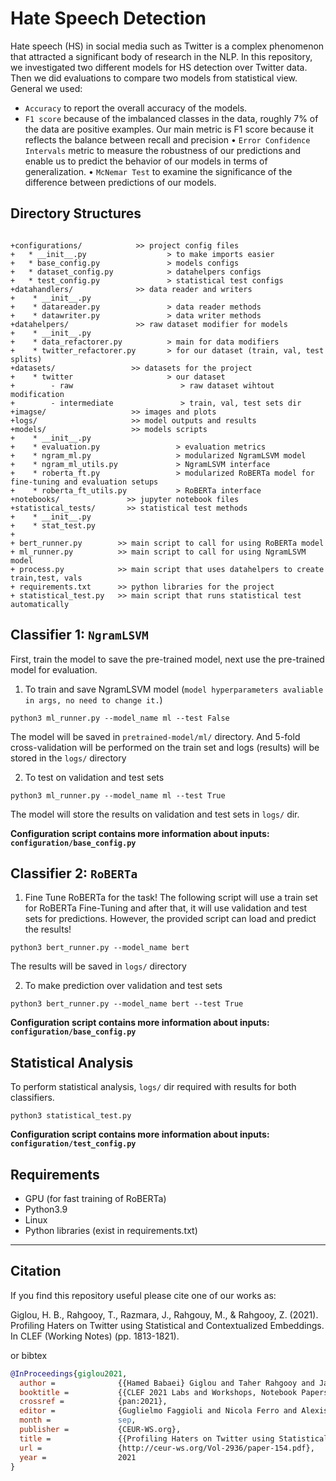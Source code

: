 # Hate Speech Detection
Hate speech (HS) in social media such as Twitter is a complex phenomenon that attracted a significant body of research in the NLP. In this repository, we investigated two different models for HS detection over Twitter data. Then we did evaluations to compare two models from statistical view. General we used:
* `Accuracy` to report the overall accuracy of the models.
* `F1 score` because of the imbalanced classes in the data, roughly 7% of the data are positive examples. Our main metric is F1 score because it reflects the balance between recall and precision
• `Error Confidence Intervals` metric to measure the robustness of our predictions and enable us to predict the behavior of our models in terms of generalization.
• `McNemar Test` to examine the significance of the difference between predictions of our models.



## Directory Structures

```pythonregexp

+configurations/            >> project config files 
+   * __init__.py                  > to make imports easier
+   * base_config.py               > models configs
+   * dataset_config.py            > datahelpers configs
+   * test_config.py               > statistical test configs
+datahandlers/              >> data reader and writers
+    * __init__.py
+    * datareader.py               > data reader methods
+    * datawriter.py               > data writer methods
+datahelpers/               >> raw dataset modifier for models
+    * __init__.py     
+    * data_refactorer.py          > main for data modifiers
+    * twitter_refactorer.py       > for our dataset (train, val, test splits)
+datasets/                 >> datasets for the project
+    * twitter                     > our dataset
+        - raw                        > raw dataset wihtout modification
+        - intermediate               > train, val, test sets dir 
+imagse/                   >> images and plots
+logs/                     >> model outputs and results
+models/                   >> models scripts
+    * __init__.py
+    * evaluation.py                 > evaluation metrics
+    * ngram_ml.py                   > modularized NgramLSVM model
+    * ngram_ml_utils.py             > NgramLSVM interface
+    * roberta_ft.py                 > modularized RoBERTa model for fine-tuning and evaluation setups
+    * roberta_ft_utils.py           > RoBERTa interface
+notebooks/               >> jupyter notebook files
+statistical_tests/       >> statistical test methods
+    * __init__.py
+    * stat_test.py
+
+ bert_runner.py        >> main script to call for using RoBERTa model
+ ml_runner.py          >> main script to call for using NgramLSVM model
+ process.py            >> main script that uses datahelpers to create train,test, vals
+ requirements.txt      >> python libraries for the project
+ statistical_test.py   >> main script that runs statistical test automatically
```

## Classifier 1: `NgramLSVM`

First, train the model to save the pre-trained model, next use the pre-trained model for evaluation.

1. To train and save NgramLSVM model (`model hyperparameters avaliable in args, no need to change it.`)

```pythonregexp
python3 ml_runner.py --model_name ml --test False
```
The model will be saved in `pretrained-model/ml/` directory. And 5-fold cross-validation will be performed on the train set and logs (results) will be stored in the `logs/` directory

2. To test on validation and test sets
```pythonregexp
python3 ml_runner.py --model_name ml --test True
```
The model will store the results on validation and test sets in `logs/` dir.

**Configuration script contains more information about inputs: `configuration/base_config.py`**

## Classifier 2: `RoBERTa`
1. Fine Tune RoBERTa for the task! The following script will use a train set for RoBERTa Fine-Tuning and after that, it will use validation and test sets for predictions. However, the provided script can load and predict the results!
```pythonregexp
python3 bert_runner.py --model_name bert
```
The results will be saved in `logs/` directory

2. To make prediction over validation and test sets
```pythonregexp
python3 bert_runner.py --model_name bert --test True
```
**Configuration script contains more information about inputs: `configuration/base_config.py`**
## Statistical Analysis
To perform statistical analysis, `logs/` dir required with results for both classifiers.

```pythonregexp
python3 statistical_test.py
```
**Configuration script contains more information about inputs: `configuration/test_config.py`**
## Requirements

* GPU (for fast training of RoBERTa)
* Python3.9
* Linux
* Python libraries (exist in requirements.txt)

-----------------------------


## Citation
If you find this repository useful please cite one of our works as:

Giglou, H. B., Rahgooy, T., Razmara, J., Rahgouy, M., & Rahgooy, Z. (2021). Profiling Haters on Twitter using Statistical and Contextualized Embeddings. In CLEF (Working Notes) (pp. 1813-1821).

or bibtex

```bibtex
@InProceedings{giglou2021,
  author =              {{Hamed Babaei} Giglou and Taher Rahgooy and Jafar Razmara Mostafa Rahgouy and Zahra Rahgooy},
  booktitle =           {{CLEF 2021 Labs and Workshops, Notebook Papers}},
  crossref =            {pan:2021},
  editor =              {Guglielmo Faggioli and Nicola Ferro and Alexis Joly and Maria Maistro and Florina Piroi},
  month =               sep,
  publisher =           {CEUR-WS.org},
  title =               {{Profiling Haters on Twitter using Statistical and Contextualized Embeddings---Notebook for PAN at CLEF 2021}},
  url =                 {http://ceur-ws.org/Vol-2936/paper-154.pdf},
  year =                2021
}
```
